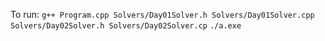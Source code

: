 To run:
`g++ Program.cpp Solvers/Day01Solver.h Solvers/Day01Solver.cpp Solvers/Day02Solver.h Solvers/Day02Solver.cp`
`./a.exe`